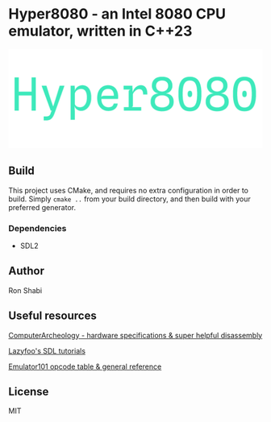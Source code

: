 # Hyper8080 - an Intel 8080 CPU emulator, written in C++23

![Hyper8080-logo.png](docs/Hyper8080-logo.png)

## Build
This project uses CMake, and requires no extra configuration in order to build.
Simply ```cmake ..``` from your build directory, and then build with your preferred generator.

### Dependencies
- SDL2


## Author
Ron Shabi

## Useful resources
[ComputerArcheology - hardware specifications & super helpful disassembly](http://computerarcheology.com/Arcade/SpaceInvaders/)

[Lazyfoo's SDL tutorials](https://lazyfoo.net/tutorials/SDL/)

[Emulator101 opcode table & general reference](http://www.emulator101.com/reference/8080-by-opcode.html)


## License
MIT
